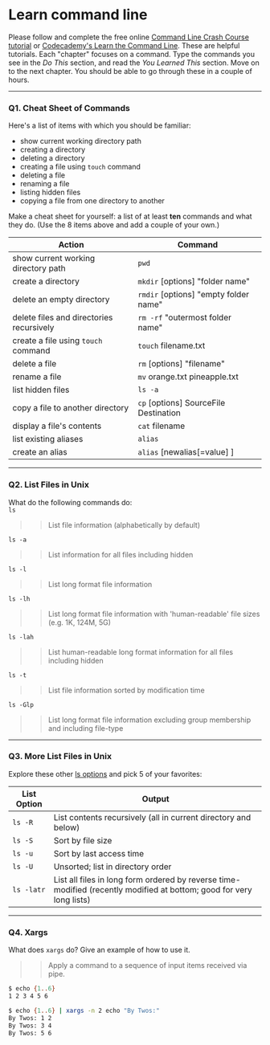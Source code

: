 # Learn command line

Please follow and complete the free online [Command Line Crash Course
tutorial](https://web.archive.org/web/20160708171659/http://cli.learncodethehardway.org/book/) or [Codecademy's Learn the Command Line](https://www.codecademy.com/learn/learn-the-command-line). These are helpful tutorials. Each "chapter" focuses on a command. Type the commands you see in the _Do This_ section, and read the _You Learned This_ section. Move on to the next chapter. You should be able to go through these in a couple of hours.

---

### Q1.  Cheat Sheet of Commands  

Here's a list of items with which you should be familiar:  
* show current working directory path
* creating a directory
* deleting a directory
* creating a file using `touch` command
* deleting a file
* renaming a file
* listing hidden files
* copying a file from one directory to another

Make a cheat sheet for yourself: a list of at least **ten** commands and what they do.  (Use the 8 items above and add a couple of your own.)  

Action | Command
------------ | -------------
show current working directory path | `pwd`
create a directory | `mkdir` [options] "folder name"
delete an empty directory | `rmdir` [options] "empty folder name"
delete files and directories recursively | `rm -rf` "outermost folder name"
create a file using `touch` command | `touch` filename.txt
delete a file | `rm` [options] "filename"
rename a file | `mv` orange.txt pineapple.txt
list hidden files | `ls -a`
copy a file to another directory | `cp` [options] SourceFile Destination
display a file's contents | `cat` filename
list existing aliases | `alias`
create an alias | `alias` [newalias[=value] ]


---

### Q2.  List Files in Unix   

What do the following commands do:  
`ls`
> > List file information (alphabetically by default)

`ls -a`  
> > List information for all files including hidden

`ls -l`  
> > List long format file information

`ls -lh`  
> > List long format file information with 'human-readable' file sizes (e.g. 1K, 124M, 5G)

`ls -lah`  
> > List human-readable long format information for all files including hidden

`ls -t`  
> > List file information sorted by modification time

`ls -Glp`  
> > List long format file information excluding group membership and including file-type

---

### Q3.  More List Files in Unix  

Explore these other [ls options](http://www.techonthenet.com/unix/basic/ls.php) and pick 5 of your favorites:

List Option | Output
------------ | -------------
 `ls -R` | List contents recursively (all in current directory and below)
 `ls -S` | Sort by file size
 `ls -u` | Sort by last access time
 `ls -U` | Unsorted; list in directory order
 `ls -latr` | List all files in long form ordered by reverse time-modified (recently modified at bottom; good for very long lists)


---

### Q4.  Xargs   

What does `xargs` do? Give an example of how to use it.

> > Apply a command to a sequence of input items received via pipe.  
```bash
$ echo {1..6}
1 2 3 4 5 6

$ echo {1..6} | xargs -n 2 echo "By Twos:"
By Twos: 1 2
By Twos: 3 4
By Twos: 5 6
```
